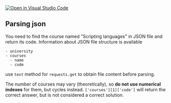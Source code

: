 [![Open in Visual Studio Code](https://classroom.github.com/assets/open-in-vscode-c66648af7eb3fe8bc4f294546bfd86ef473780cde1dea487d3c4ff354943c9ae.svg)](https://classroom.github.com/online_ide?assignment_repo_id=7942182&assignment_repo_type=AssignmentRepo)
## Parsing json

You need to find the course named "Scripting languages" in JSON file and return its code.
Information about JSON file structure is available
```
- university
- courses
  - name
  - code
```
use ```text``` method for ```requests.get``` to obtain file content before parsing.

The number of courses may vary (theoretically), so **do not use numerical indexes** for them, but cycles instead.
```['courses'][1]['code']``` will return the correct answer, but is not considered a correct solution.
